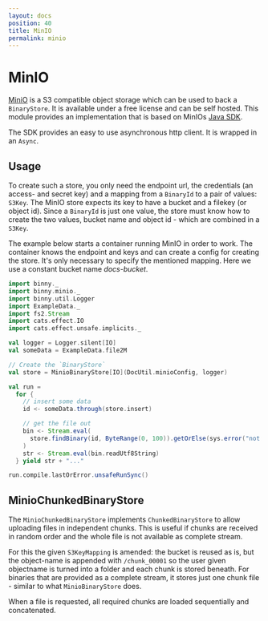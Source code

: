 ```yaml
---
layout: docs
position: 40
title: MinIO
permalink: minio
---
```


# MinIO

[MiniO](https://min.io/) is a S3 compatible object storage which can
be used to back a `BinaryStore`. It is available under a free license
and can be self hosted. This module provides an implementation that is
based on MinIOs [Java
SDK](https://docs.min.io/docs/java-client-quickstart-guide.html).

The SDK provides an easy to use asynchronous http client. It is
wrapped in an `Async`.

## Usage

To create such a store, you only need the endpoint url, the
credentials (an access- and secret key) and a mapping from a
`BinaryId` to a pair of values: `S3Key`. The MinIO store expects its
key to have a bucket and a filekey (or object id). Since a `BinaryId`
is just one value, the store must know how to create the two values,
bucket name and object id - which are combined in a `S3Key`.

The example below starts a container running MinIO in order to work.
The container knows the endpoint and keys and can create a config for
creating the store. It's only necessary to specify the mentioned
mapping. Here we use a constant bucket name _docs-bucket_.

```scala mdoc
import binny._
import binny.minio._
import binny.util.Logger
import ExampleData._
import fs2.Stream
import cats.effect.IO
import cats.effect.unsafe.implicits._

val logger = Logger.silent[IO]
val someData = ExampleData.file2M

// Create the `BinaryStore`
val store = MinioBinaryStore[IO](DocUtil.minioConfig, logger)

val run =
  for {
    // insert some data
    id <- someData.through(store.insert)

    // get the file out
    bin <- Stream.eval(
      store.findBinary(id, ByteRange(0, 100)).getOrElse(sys.error("not found"))
    )
    str <- Stream.eval(bin.readUtf8String)
  } yield str + "..."

run.compile.lastOrError.unsafeRunSync()
```

## MinioChunkedBinaryStore

The `MinioChunkedBinaryStore` implements `ChunkedBinaryStore` to allow
uploading files in independent chunks. This is useful if chunks are
received in random order and the whole file is not available as
complete stream.

For this the given `S3KeyMapping` is amended: the bucket is reused as
is, but the object-name is appended with `/chunk_00001` so the user
given objectname is turned into a folder and each chunk is stored
beneath. For binaries that are provided as a complete stream, it
stores just one chunk file - similar to what `MinioBinaryStore` does.

When a file is requested, all required chunks are loaded sequentially
and concatenated.
